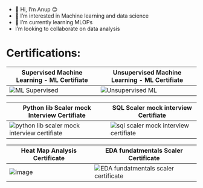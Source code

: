 - 👋 Hi, I’m Anup 😊
- 👀 I’m interested in Machine learning and data science
- 🌱 I’m currently learning MLOPs
- I’m looking to collaborate on data analysis

# Certifications:    

|     **Supervised Machine Learning - ML Certifiate**             |        **Unsupervised Machine Learning - ML Certifiate**        |
|-----------------------------------------------------------------|-----------------------------------------------------------------|
| ![ML Supervised](https://github.com/data-skywalker1/data-skywalker1/assets/144556381/cf54a092-fe55-4605-9508-807a6fed99a9) | ![Unsupervised ML](https://github.com/data-skywalker1/data-skywalker1/assets/144556381/bdc715a4-362b-47a4-a767-41776a52b769) |



|     **Python lib Scaler mock Interview Certifiate**               |        **SQL Scaler mock interview Certifiate**                 |  
|-------------------------------------------------------------------|-----------------------------------------------------------------|
| ![python lib scaler mock interview certifiate](https://github.com/data-skywalker1/data-skywalker1/assets/144556381/e828e634-582c-425f-a5f6-308d7855c8a8) | ![sql scaler mock interview certifiate](https://github.com/data-skywalker1/data-skywalker1/assets/144556381/54aa5118-fc00-4b9e-acac-329dd7e6fa39) |

|           **Heat Map Analysis Certificate**                     |          **EDA fundatmentals Scaler Certificate**                |
|-----------------------------------------------------------------|------------------------------------------------------------------|
| ![image](https://github.com/data-skywalker1/data-skywalker1/assets/144556381/b390c2b0-fdae-4680-9cad-3a805746c880) | ![EDA fundatmentals scaler certificate](https://github.com/data-skywalker1/data-skywalker1/assets/144556381/adc53b39-c7aa-4580-8f81-2a16df521e99) |






